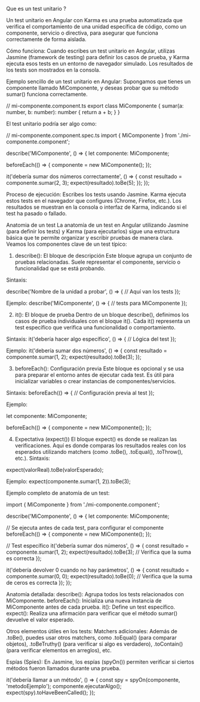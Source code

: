 Que es un test unitario ?

Un test unitario en Angular con Karma es una prueba automatizada que verifica el comportamiento de una unidad específica de código, como un componente, servicio o directiva, para asegurar que funciona correctamente de forma aislada.

Cómo funciona:
Cuando escribes un test unitario en Angular, utilizas Jasmine (framework de testing) para definir los casos de prueba, y Karma ejecuta esos tests en un entorno de navegador simulado. Los resultados de los tests son mostrados en la consola.

Ejemplo sencillo de un test unitario en Angular:
Supongamos que tienes un componente llamado MiComponente, y deseas probar que su método sumar() funciona correctamente.

// mi-componente.component.ts
export class MiComponente {
  sumar(a: number, b: number): number {
    return a + b;
  }
}

El test unitario podría ser algo como:

// mi-componente.component.spec.ts
import { MiComponente } from './mi-componente.component';

describe('MiComponente', () => {
  let componente: MiComponente;

  beforeEach(() => {
    componente = new MiComponente();
  });

  it('debería sumar dos números correctamente', () => {
    const resultado = componente.sumar(2, 3);
    expect(resultado).toBe(5);
  });
});


Proceso de ejecución:
Escribes los tests usando Jasmine.
Karma ejecuta estos tests en el navegador que configures (Chrome, Firefox, etc.).
Los resultados se muestran en la consola o interfaz de Karma, indicando si el test ha pasado o fallado.

Anatomia de un test
La anatomía de un test en Angular utilizando Jasmine (para definir los tests) y Karma (para ejecutarlos) sigue una estructura básica que te permite organizar y escribir pruebas de manera clara. Veamos los componentes clave de un test típico:

1. describe(): El bloque de descripción
Este bloque agrupa un conjunto de pruebas relacionadas. Suele representar el componente, servicio o funcionalidad que se está probando.

Sintaxis:

describe('Nombre de la unidad a probar', () => {
  // Aquí van los tests
});

Ejemplo:
describe('MiComponente', () => {
  // tests para MiComponente
});

2. it(): El bloque de prueba
Dentro de un bloque describe(), definimos los casos de prueba individuales con el bloque it(). Cada it() representa un test específico que verifica una funcionalidad o comportamiento.

Sintaxis:
it('debería hacer algo específico', () => {
  // Lógica del test
});


Ejemplo:
it('debería sumar dos números', () => {
  const resultado = componente.sumar(1, 2);
  expect(resultado).toBe(3);
});


3. beforeEach(): Configuración previa
Este bloque es opcional y se usa para preparar el entorno antes de ejecutar cada test. Es útil para inicializar variables o crear instancias de componentes/servicios.

Sintaxis:
beforeEach(() => {
  // Configuración previa al test
});


Ejemplo:

let componente: MiComponente;

beforeEach(() => {
  componente = new MiComponente();
});


4. Expectativa (expect())
El bloque expect() es donde se realizan las verificaciones. Aquí es donde comparas los resultados reales con los esperados utilizando matchers (como .toBe(), .toEqual(), .toThrow(), etc.).
Sintaxis:

expect(valorReal).toBe(valorEsperado);

Ejemplo:
expect(componente.sumar(1, 2)).toBe(3);



Ejemplo completo de anatomía de un test:

import { MiComponente } from './mi-componente.component';

describe('MiComponente', () => {
  let componente: MiComponente;

  // Se ejecuta antes de cada test, para configurar el componente
  beforeEach(() => {
    componente = new MiComponente();
  });

  // Test específico
  it('debería sumar dos números', () => {
    const resultado = componente.sumar(1, 2);
    expect(resultado).toBe(3);  // Verifica que la suma es correcta
  });

  it('debería devolver 0 cuando no hay parámetros', () => {
    const resultado = componente.sumar(0, 0);
    expect(resultado).toBe(0);  // Verifica que la suma de ceros es correcta
  });
});


Anatomía detallada:
describe(): Agrupa todos los tests relacionados con MiComponente.
beforeEach(): Inicializa una nueva instancia de MiComponente antes de cada prueba.
it(): Define un test específico.
expect(): Realiza una afirmación para verificar que el método sumar() devuelve el valor esperado.


Otros elementos útiles en los tests:
Matchers adicionales: Además de .toBe(), puedes usar otros matchers, como .toEqual() (para comparar objetos), .toBeTruthy() (para verificar si algo es verdadero), .toContain() (para verificar elementos en arreglos), etc.

Espías (Spies): En Jasmine, los espías (spyOn()) permiten verificar si ciertos métodos fueron llamados durante una prueba.

it('debería llamar a un método', () => {
  const spy = spyOn(componente, 'metodoEjemplo');
  componente.ejecutarAlgo();
  expect(spy).toHaveBeenCalled();
});
